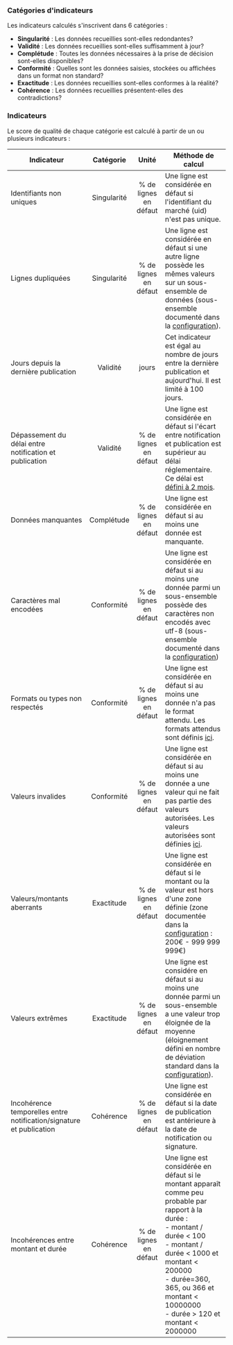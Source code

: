 ### Catégories d'indicateurs

Les indicateurs calculés s'inscrivent dans 6 catégories :

* **Singularité** : Les données recueillies sont-elles redondantes? 
* **Validité** : Les données recueillies sont-elles suffisamment à jour? 
* **Complétude** : Toutes les données nécessaires à la prise de décision sont-elles disponibles? 
* **Conformité** : Quelles sont les données saisies, stockées ou affichées dans un format non standard?
* **Exactitude** : Les données recueillies sont-elles conformes à la réalité?
* **Cohérence** : Les données recueillies présentent-elles des contradictions? 


### Indicateurs

Le score de qualité de chaque catégorie est calculé à partir de un ou plusieurs indicateurs :

| Indicateur                                                          |  Catégorie  |         Unité         | Méthode de calcul                                                                                                                                                         |
|---------------------------------------------------------------------|:-----------:|:---------------------:|---------------------------------------------------------------------------------------------------------------------------------------------------------------------------|
| Identifiants non uniques                                            | Singularité | % de lignes en défaut | Une ligne est considérée en défaut si l'identifiant du marché (uid) n'est pas unique.                                                                                     |
| Lignes dupliquées                                                   | Singularité | % de lignes en défaut | Une ligne est considérée en défaut si une autre ligne possède les mêmes valeurs sur un sous-ensemble de données (sous-ensemble documenté dans la [configuration](https://github.com/139bercy/decp-qualite/blob/main/qualite_decp/conf.yaml)).                                                          |
| Jours depuis la dernière publication                                |   Validité  |         jours         | Cet indicateur est égal au nombre de jours entre la dernière publication et aujourd'hui. Il est limité à 100 jours.                                                       |
| Dépassement du délai entre notification et publication              |   Validité  | % de lignes en défaut | Une ligne est considérée en défaut si l'écart entre notification et publication est supérieur au délai réglementaire. Ce délai est [défini à 2 mois](https://www.economie.gouv.fr/files/files/directions_services/daj/marches_publics/ouverture-donnees/Fiche_Open_data.pdf).                                                     |
| Données manquantes                                                  |  Complétude | % de lignes en défaut | Une ligne est considérée en défaut si au moins une donnée est manquante.                                                                                                  |
| Caractères mal encodées                                             |  Conformité | % de lignes en défaut | Une ligne est considérée en défaut si au moins une donnée parmi un sous-ensemble possède des caractères non encodés avec utf-8 (sous-ensemble documenté dans la [configuration](https://github.com/139bercy/decp-qualite/blob/main/qualite_decp/conf.yaml))                                           |
| Formats ou types non respectés                                      |  Conformité | % de lignes en défaut | Une ligne est considérée en défaut si au moins une donnée n'a pas le format attendu. Les formats attendus sont définis [ici](https://schema.data.gouv.fr/schemas/139bercy/format-commande-publique/latest/marches.json).                                                                                      |
| Valeurs invalides                                                   |  Conformité | % de lignes en défaut | Une ligne est considérée en défaut si au moins une donnée a une valeur qui ne fait pas partie des valeurs autorisées. Les valeurs autorisées sont définies [ici](https://schema.data.gouv.fr/schemas/139bercy/format-commande-publique/latest/marches.json).                                                     |
| Valeurs/montants aberrants                                          |  Exactitude | % de lignes en défaut | Une ligne est considérée en défaut si le montant ou la valeur est hors d'une zone définie (zone documentée dans la [configuration](https://github.com/139bercy/decp-qualite/blob/main/qualite_decp/conf.yaml) : 200€ - 999 999 999€)                                                                                |
| Valeurs extrêmes                                                    |  Exactitude | % de lignes en défaut | Une ligne est considére en défaut si au moins une donnée parmi un sous-ensemble a une valeur trop éloignée de la moyenne (éloignement défini en nombre de déviation standard dans la [configuration](https://github.com/139bercy/decp-qualite/blob/main/qualite_decp/conf.yaml)).                                                 |
| Incohérence temporelles entre notification/signature et publication |  Cohérence  | % de lignes en défaut | Une ligne est considérée en défaut si la date de publication est antérieure à la date de notification ou signature.                                                       |
| Incohérences entre montant et durée                                 |  Cohérence  | % de lignes en défaut | Une ligne est considérée en défaut si le montant apparaît comme peu probable par rapport à la durée : <br/> - montant / durée < 100 <br/> - montant / durée < 1000 et montant < 200000 <br/> - durée=360, 365, ou 366 et montant < 10000000 <br/> - durée > 120 et montant < 2000000 |